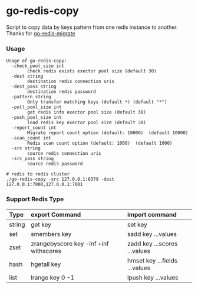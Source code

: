 # go-redis-copy
Script to copy data by keys pattern from one redis instance to another.
Thanks for [go-redis-migrate](https://github.com/obukhov/go-redis-migrate)


### Usage
```
Usage of go-redis-copy:
  -check_pool_size int
        check redis exists exector pool size (default 30)
  -dest string
        destination redis connection uris
  -dest_pass string
        destination redis password
  -pattern string
        Only transfer matching keys (default *) (default "*")
  -pull_pool_size int
        get redis info exector pool size (default 30)
  -push_pool_size int
        load redis key exector pool size (default 30)
  -report_count int
        Migrate report count option (default: 10000)  (default 10000)
  -scan_count int
        Redis scan count option (default: 1000)  (default 1000)
  -src string
        source redis connection uris
  -src_pass string
        source redis password

# redis to redis cluster
./go-redis-copy -src 127.0.0.1:6379 -dest 127.0.0.1:7000,127.0.0.1:7001 
```

### Support Redis Type
| Type   | export Command | import command        |
| :------| :------------- | :------------------- |
| string | get key        | set key               |
| set    | smembers key   | sadd key ...values    |
| zset   | zrangebyscore key -inf +inf withscores | zadd key ...scores ...values | 
| hash   | hgetall key    | hmset key ...fields ...values |
| list   | lrange key 0 -1 | lpush key ...values | 

